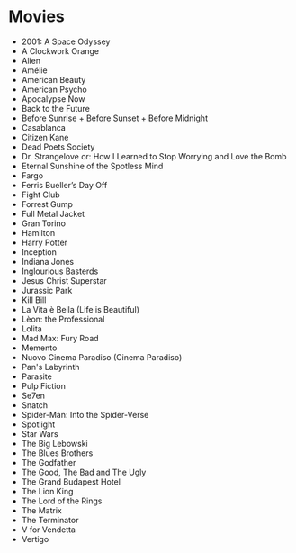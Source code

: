 # Movies

 * 2001: A Space Odyssey
 * A Clockwork Orange
 * Alien
 * Amélie
 * American Beauty
 * American Psycho
 * Apocalypse Now
 * Back to the Future
 * Before Sunrise + Before Sunset + Before Midnight
 * Casablanca
 * Citizen Kane
 * Dead Poets Society
 * Dr. Strangelove or: How I Learned to Stop Worrying and Love the Bomb
 * Eternal Sunshine of the Spotless Mind
 * Fargo
 * Ferris Bueller’s Day Off
 * Fight Club
 * Forrest Gump
 * Full Metal Jacket
 * Gran Torino
 * Hamilton
 * Harry Potter
 * Inception
 * Indiana Jones
 * Inglourious Basterds
 * Jesus Christ Superstar
 * Jurassic Park
 * Kill Bill
 * La Vita è Bella (Life is Beautiful)
 * Lèon: the Professional
 * Lolita
 * Mad Max: Fury Road
 * Memento
 * Nuovo Cinema Paradiso (Cinema Paradiso)
 * Pan's Labyrinth
 * Parasite
 * Pulp Fiction
 * Se7en
 * Snatch
 * Spider-Man: Into the Spider-Verse
 * Spotlight
 * Star Wars
 * The Big Lebowski
 * The Blues Brothers
 * The Godfather
 * The Good, The Bad and The Ugly
 * The Grand Budapest Hotel
 * The Lion King
 * The Lord of the Rings
 * The Matrix
 * The Terminator
 * V for Vendetta
 * Vertigo
